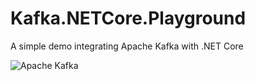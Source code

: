 # Kafka.NETCore.Playground
A simple demo integrating Apache Kafka with .NET Core


![Apache Kafka](https://user-images.githubusercontent.com/38575405/79520295-cded0380-802c-11ea-9ae6-832c541a4008.jpg)
